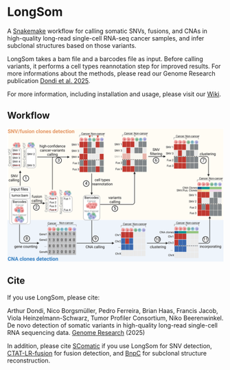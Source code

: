 # LongSom
A [Snakemake](https://snakemake.github.io/) workflow for calling somatic SNVs, fusions, and CNAs in high-quality long-read single-cell RNA-seq cancer samples, and infer subclonal structures based on those variants.

LongSom takes a bam file and a barcodes file as input. Before calling variants, it performs a cell types reannotation step for improved results. For more informations about the methods, please read our Genome Research publication [Dondi et al. 2025](https://genome.cshlp.org/content/35/4/900.long).

For more information, including installation and usage, please visit our [Wiki](https://github.com/cbg-ethz/LongSom/wiki).

## Workflow
![Flowchart](docs/Pipeline_LongSom.png) 


## Cite
If you use LongSom, please cite:

 Arthur Dondi, Nico Borgsmüller, Pedro Ferreira, Brian Haas, Francis Jacob, Viola Heinzelmann-Schwarz, Tumor Profiler Consortium, Niko Beerenwinkel. De novo detection of somatic variants in high-quality long-read single-cell RNA sequencing data. [Genome Research](https://genome.cshlp.org/content/35/4/900.long) (2025)

 In addition, please cite [SComatic](https://www.nature.com/articles/s41587-023-01863-z) if you use LongSom for SNV detection, [CTAT-LR-fusion](https://www.biorxiv.org/content/10.1101/2024.02.24.581862v1.full) for fusion detection, and [BnpC](https://doi.org/10.1093/bioinformatics/btaa599) for subclonal structure reconstruction.
 
